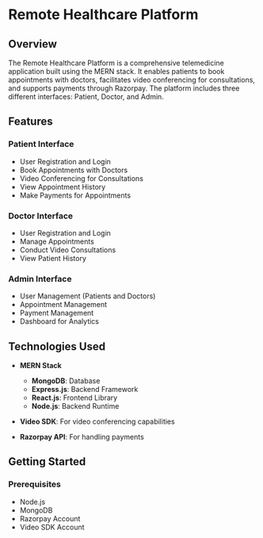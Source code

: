 # Remote Healthcare Platform

## Overview

The Remote Healthcare Platform is a comprehensive telemedicine application built using the MERN stack. It enables patients to book appointments with doctors, facilitates video conferencing for consultations, and supports payments through Razorpay. The platform includes three different interfaces: Patient, Doctor, and Admin.

## Features

### Patient Interface
- User Registration and Login
- Book Appointments with Doctors
- Video Conferencing for Consultations
- View Appointment History
- Make Payments for Appointments

### Doctor Interface
- User Registration and Login
- Manage Appointments
- Conduct Video Consultations
- View Patient History

### Admin Interface
- User Management (Patients and Doctors)
- Appointment Management
- Payment Management
- Dashboard for Analytics

## Technologies Used

- **MERN Stack**
  - **MongoDB**: Database
  - **Express.js**: Backend Framework
  - **React.js**: Frontend Library
  - **Node.js**: Backend Runtime

- **Video SDK**: For video conferencing capabilities
- **Razorpay API**: For handling payments

## Getting Started

### Prerequisites

- Node.js
- MongoDB
- Razorpay Account
- Video SDK Account


